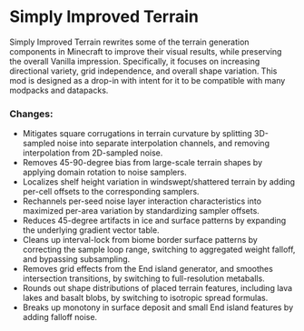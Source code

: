 # Simply Improved Terrain

Simply Improved Terrain rewrites some of the terrain generation components in Minecraft to improve their visual results, while preserving the overall Vanilla impression. Specifically, it focuses on increasing directional variety, grid independence, and overall shape variation. This mod is designed as a drop-in with intent for it to be compatible with many modpacks and datapacks.

### Changes:

- Mitigates square corrugations in terrain curvature by splitting 3D-sampled noise into separate interpolation channels, and removing interpolation from 2D-sampled noise.
- Removes 45-90-degree bias from large-scale terrain shapes by applying domain rotation to noise samplers.
- Localizes shelf height variation in windswept/shattered terrain by adding per-cell offsets to the corresponding samplers.
- Rechannels per-seed noise layer interaction characteristics into maximized per-area variation by standardizing sampler offsets.
- Reduces 45-degree artifacts in ice and surface patterns by expanding the underlying gradient vector table.
- Cleans up interval-lock from biome border surface patterns by correcting the sample loop range, switching to aggregated weight falloff, and bypassing subsampling.
- Removes grid effects from the End island generator, and smoothes intersection transitions, by switching to full-resolution metaballs.
- Rounds out shape distributions of placed terrain features, including lava lakes and basalt blobs, by switching to isotropic spread formulas.
- Breaks up monotony in surface deposit and small End island features by adding falloff noise.
